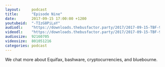 ```yaml
---
layout:     podcast
title:      "Episode Nine"
date:       2017-09-15 17:00:00 +1200
youtubeid:  "-TIzG8PiLaY"
audiodl:    "https://downloads.thebusfactor.party/2017/2017-09-15-TBF-9.mp3"
videodl:    "https://downloads.thebusfactor.party/2017/2017-09-15-TBF-9.mp4"
audiosize:  92160705
videosize:  801051216
categories: podcast
---
```

We chat more about Equifax, bashware, cryptocurrencies, and bluebourne.
